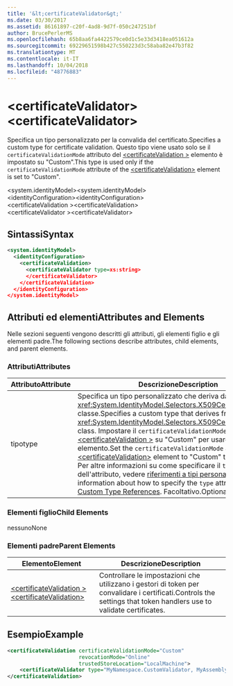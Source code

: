 ```yaml
---
title: '&lt;certificateValidator&gt;'
ms.date: 03/30/2017
ms.assetid: 86161897-c20f-4ad8-9d7f-050c247251bf
author: BrucePerlerMS
ms.openlocfilehash: 65b8aa6fa4422579ce0d1c5e33d3418ea051612a
ms.sourcegitcommit: 69229651598b427c550223d3c58aba82e47b3f82
ms.translationtype: MT
ms.contentlocale: it-IT
ms.lasthandoff: 10/04/2018
ms.locfileid: "48776883"
---
```

# <a name="ltcertificatevalidatorgt"></a><span data-ttu-id="cf91b-102">&lt;certificateValidator&gt;</span><span class="sxs-lookup"><span data-stu-id="cf91b-102">&lt;certificateValidator&gt;</span></span>
<span data-ttu-id="cf91b-103">Specifica un tipo personalizzato per la convalida del certificato.</span><span class="sxs-lookup"><span data-stu-id="cf91b-103">Specifies a custom type for certificate validation.</span></span> <span data-ttu-id="cf91b-104">Questo tipo viene usato solo se il `certificateValidationMode` attributo del [ \<certificateValidation >](../../../../../docs/framework/configure-apps/file-schema/windows-identity-foundation/certificatevalidation.md) elemento è impostato su "Custom".</span><span class="sxs-lookup"><span data-stu-id="cf91b-104">This type is used only if the `certificateValidationMode` attribute of the [\<certificateValidation>](../../../../../docs/framework/configure-apps/file-schema/windows-identity-foundation/certificatevalidation.md) element is set to "Custom".</span></span>  
  
 <span data-ttu-id="cf91b-105">\<system.identityModel></span><span class="sxs-lookup"><span data-stu-id="cf91b-105">\<system.identityModel></span></span>  
<span data-ttu-id="cf91b-106">\<identityConfiguration></span><span class="sxs-lookup"><span data-stu-id="cf91b-106">\<identityConfiguration></span></span>  
<span data-ttu-id="cf91b-107">\<certificateValidation ></span><span class="sxs-lookup"><span data-stu-id="cf91b-107">\<certificateValidation></span></span>  
<span data-ttu-id="cf91b-108">\<certificateValidator ></span><span class="sxs-lookup"><span data-stu-id="cf91b-108">\<certificateValidator></span></span>  
  
## <a name="syntax"></a><span data-ttu-id="cf91b-109">Sintassi</span><span class="sxs-lookup"><span data-stu-id="cf91b-109">Syntax</span></span>  
  
```xml  
<system.identityModel>  
  <identityConfiguration>  
    <certificateValidation>  
      <certificateValidator type=xs:string>  
      </certificateValidator>  
    </certificateValidation>  
  </identityConfiguration>  
</system.identityModel>  
```  
  
## <a name="attributes-and-elements"></a><span data-ttu-id="cf91b-110">Attributi ed elementi</span><span class="sxs-lookup"><span data-stu-id="cf91b-110">Attributes and Elements</span></span>  
 <span data-ttu-id="cf91b-111">Nelle sezioni seguenti vengono descritti gli attributi, gli elementi figlio e gli elementi padre.</span><span class="sxs-lookup"><span data-stu-id="cf91b-111">The following sections describe attributes, child elements, and parent elements.</span></span>  
  
### <a name="attributes"></a><span data-ttu-id="cf91b-112">Attributi</span><span class="sxs-lookup"><span data-stu-id="cf91b-112">Attributes</span></span>  
  
|<span data-ttu-id="cf91b-113">Attributo</span><span class="sxs-lookup"><span data-stu-id="cf91b-113">Attribute</span></span>|<span data-ttu-id="cf91b-114">Descrizione</span><span class="sxs-lookup"><span data-stu-id="cf91b-114">Description</span></span>|  
|---------------|-----------------|  
|<span data-ttu-id="cf91b-115">tipo</span><span class="sxs-lookup"><span data-stu-id="cf91b-115">type</span></span>|<span data-ttu-id="cf91b-116">Specifica un tipo personalizzato che deriva dal <xref:System.IdentityModel.Selectors.X509CertificateValidator> classe.</span><span class="sxs-lookup"><span data-stu-id="cf91b-116">Specifies a custom type that derives from the <xref:System.IdentityModel.Selectors.X509CertificateValidator> class.</span></span> <span data-ttu-id="cf91b-117">Impostare il `certificateValidationMode` attributo del [ \<certificateValidation >](../../../../../docs/framework/configure-apps/file-schema/windows-identity-foundation/certificatevalidation.md) su "Custom" per usare questo tipo di elemento.</span><span class="sxs-lookup"><span data-stu-id="cf91b-117">Set the `certificateValidationMode` attribute of the [\<certificateValidation>](../../../../../docs/framework/configure-apps/file-schema/windows-identity-foundation/certificatevalidation.md) element to "Custom" to use this type.</span></span> <span data-ttu-id="cf91b-118">Per altre informazioni su come specificare il `type` dell'attributo, vedere [riferimenti a tipi personalizzati](../../../../../docs/framework/configure-apps/file-schema/windows-workflow-foundation/index.md).</span><span class="sxs-lookup"><span data-stu-id="cf91b-118">For more information about how to specify the `type` attribute, see [Custom Type References](../../../../../docs/framework/configure-apps/file-schema/windows-workflow-foundation/index.md).</span></span> <span data-ttu-id="cf91b-119">Facoltativo.</span><span class="sxs-lookup"><span data-stu-id="cf91b-119">Optional.</span></span>|  
  
### <a name="child-elements"></a><span data-ttu-id="cf91b-120">Elementi figlio</span><span class="sxs-lookup"><span data-stu-id="cf91b-120">Child Elements</span></span>  
 <span data-ttu-id="cf91b-121">nessuno</span><span class="sxs-lookup"><span data-stu-id="cf91b-121">None</span></span>  
  
### <a name="parent-elements"></a><span data-ttu-id="cf91b-122">Elementi padre</span><span class="sxs-lookup"><span data-stu-id="cf91b-122">Parent Elements</span></span>  
  
|<span data-ttu-id="cf91b-123">Elemento</span><span class="sxs-lookup"><span data-stu-id="cf91b-123">Element</span></span>|<span data-ttu-id="cf91b-124">Descrizione</span><span class="sxs-lookup"><span data-stu-id="cf91b-124">Description</span></span>|  
|-------------|-----------------|  
|[<span data-ttu-id="cf91b-125">\<certificateValidation ></span><span class="sxs-lookup"><span data-stu-id="cf91b-125">\<certificateValidation></span></span>](../../../../../docs/framework/configure-apps/file-schema/windows-identity-foundation/certificatevalidation.md)|<span data-ttu-id="cf91b-126">Controllare le impostazioni che utilizzano i gestori di token per convalidare i certificati.</span><span class="sxs-lookup"><span data-stu-id="cf91b-126">Controls the settings that token handlers use to validate certificates.</span></span>|  
  
## <a name="example"></a><span data-ttu-id="cf91b-127">Esempio</span><span class="sxs-lookup"><span data-stu-id="cf91b-127">Example</span></span>  
  
```xml  
<certificateValidation certificateValidationMode="Custom"  
                       revocationMode="Online"  
                       trustedStoreLocation="LocalMachine">  
    <certificateValidator type="MyNamespace.CustomValidator, MyAssembly" />    
</certificateValidation>        
```
